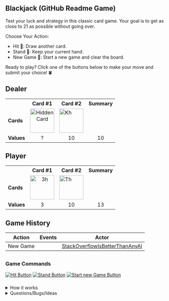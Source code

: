 ## Blackjack (GitHub Readme Game)
Test your luck and strategy in this classic card game. Your goal is to get as close to 21 as possible without going over.

Choose Your Action:
- Hit 🎴: Draw another card.
- Stand 🛑: Keep your current hand.
- New Game 🔄: Start a new game and clear the board.

Ready to play? Click one of the buttons below to make your move and submit your choice! 🍀

<!-- blackjack-area -->

## Dealer
<div>

<table>
  <tr>
    <th></th>
    <th>Card #1</th><th>Card #2</th>
    <th>Summary</th>
  </tr>
  <tr>
    <td><strong>Cards</strong></td>
    <td align="center"><img width="75" src="assets/cards/RED_BACK.svg" alt="Hidden Card"></td><td><img width="75" src="assets/cards/KH.svg" alt="Kh"></td>
    <td align="center"></td>
  </tr>
  <tr>
    <td><strong>Values</strong></td>
    <td align="center">?</td><td align="center">10</td>
    <td align="center">10</td>
  </tr>
</table>
  
</div>

## Player
<div>

<table>
  <tr>
    <th></th>
    <th>Card #1</th><th>Card #2</th>
    <th>Summary</th>
  </tr>
  <tr>
    <td><strong>Cards</strong></td>
    <td align="center"><img width="75" src="assets/cards/3H.svg" alt="3h"></td><td><img width="75" src="assets/cards/TH.svg" alt="Th"></td>
    <td align="center"></td>
  </tr>
  <tr>
    <td><strong>Values</strong></td>
    <td align="center">3</td><td align="center">10</td>
    <td align="center">13</td>
  </tr>
</table>
  
</div>

## Game History
| Action | Events | Actor |
| ------ | ------ | ----- |
| New Game || <a href='https://github.com/StackOverflowIsBetterThanAnyAI'>StackOverflowIsBetterThanAnyAI</a> |

<!-- /blackjack-area -->

##

### Game Commands

<div>

[![Hit Button](https://img.shields.io/badge/Hit-224D42?style=for-the-badge)](https://github.com/agonyz/readme-blackjack/issues/new?body=Please%20don%27t%20change%20anything%20in%20this%20issue.%20To%20execute%20your%20action%20simply%20submit%20the%20issue.&title=Blackjack:%20Hit)
[![Stand Button](https://img.shields.io/badge/Stand-ffc107?style=for-the-badge)](https://github.com/agonyz/readme-blackjack/issues/new?body=Please%20don%27t%20change%20anything%20in%20this%20issue.%20To%20execute%20your%20action%20simply%20submit%20the%20issue.&title=Blackjack:%20Stand)
[![Start new Game Button](https://img.shields.io/badge/New%20Game-701F18?style=for-the-badge)](https://github.com/agonyz/readme-blackjack/issues/new?body=Please%20don%27t%20change%20anything%20in%20this%20issue.%20To%20execute%20your%20action%20simply%20submit%20the%20issue.&title=Blackjack:%20New%20Game)

</div>

###

<details><summary>How it works</summary>

When you click on a link, it will create and submit a new GitHub issue with the desired action. This action triggers a GitHub workflow, which runs a small Typescript script responsible for executing the specified action in the blackjack game. The script then updates the content of the README file to reflect the current game state and commits the changes back to the repository.

</details>

<details><summary>Questions/Bugs/Ideas</summary>

If you have any questions, encounter any bugs or have ideas to improve the game, you can simply create an issue and mention me.

</details>